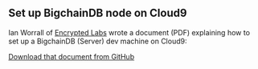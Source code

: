 ## Set up BigchainDB node on Cloud9

Ian Worrall of [Encrypted Labs](http://www.encryptedlabs.com/) wrote a document (PDF) explaining how to set up a BigchainDB (Server) dev machine on Cloud9:

[Download that document from GitHub](https://raw.githubusercontent.com/bigchaindb/bigchaindb/master/docs/server/source/_static/cloud9.pdf)